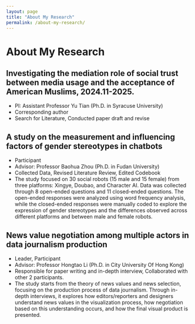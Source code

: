 ```yaml
---
layout: page
title: "About My Research"  
permalink: /about-my-research/  
---
```


# About My Research

## Investigating the mediation role of social trust between media usage and the acceptance of American Muslims, 2024.11-2025.
- PI: Assistant Professor Yu Tian (Ph.D. in Syracuse University)
- Corresponding author
- Search for Literature, Conducted paper draft and revise

## A study on the measurement and influencing factors of gender stereotypes in chatbots
- Participant
- Advisor: Professor Baohua Zhou (Ph.D. in Fudan University)
- Collected Data, Revised Literature Review, Edited Codebook
- The study focused on 30 social robots (15 male and 15 female) from three platforms: Xingye, Doubao, and Character AI. Data was collected through 8 open-ended questions and 11 closed-ended questions. The open-ended responses were analyzed using word frequency analysis, while the closed-ended responses were manually coded to explore the expression of gender stereotypes and the differences observed across different platforms and between male and female robots.

## News value negotiation among multiple actors in data journalism production
- Leader, Participant
- Advisor: Professor Hongtao Li (Ph.D. in City University Of Hong Kong)
- Responsible for paper writing and in-depth interview, Collaborated with other 2 participants.
- The study starts from the theory of news values and news selection, focusing on the production process of data journalism. Through in-depth interviews, it explores how editors/reporters and designers understand news values in the visualization process, how negotiation based on this understanding occurs, and how the final visual product is presented. 
